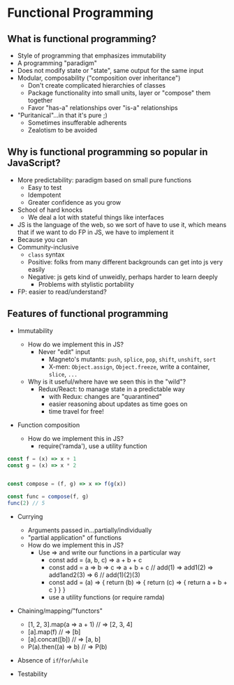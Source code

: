 # Functional Programming

## What is functional programming?

* Style of programming that emphasizes immutability
* A programming "paradigm"
* Does not modify state or "state", same output for the same input
* Modular, composability ("composition over inheritance")
  * Don't create complicated hierarchies of classes
  * Package functionality into small units, layer or "compose" them together
  * Favor "has-a" relationships over "is-a" relationships
* "Puritanical"...in that it's pure ;)
  * Sometimes insufferable adherents
  * Zealotism to be avoided

## Why is functional programming so popular in JavaScript?

* More predictability: paradigm based on small pure functions
  * Easy to test
  * Idempotent
  * Greater confidence as you grow
* School of hard knocks
  * We deal a lot with stateful things like interfaces
* JS is the language of the web, so we sort of have to use it, which means that if we want to do FP in JS, we have to implement it
* Because you can
* Community-inclusive
  * `class` syntax
  * Positive: folks from many different backgrounds can get into js very easily
  * Negative: js gets kind of unweidly, perhaps harder to learn deeply
    * Problems with stylistic portability
* FP: easier to read/understand?

## Features of functional programming

* Immutability

  * How do we implement this in JS?
    * Never "edit" input
      * Magneto's mutants: `push`, `splice`, `pop`, `shift`, `unshift`, `sort`
      * X-men: `Object.assign`, `Object.freeze`, write a container, `slice`, `...`
  * Why is it useful/where have we seen this in the "wild"?
    * Redux/React: to manage state in a predictable way
      * with Redux: changes are "quarantined"
      * easier reasoning about updates as time goes on
      * time travel for free!

* Function composition

  * How do we implement this in JS?
    * require('ramda'), use a utility function

```javascript
const f = (x) => x + 1
const g = (x) => x * 2


const compose = (f, g) => x => f(g(x))

const func = compose(f, g)
func(2) // 5
```

* Currying

  * Arguments passed in...partially/individually
  * "partial application" of functions
  * How do we implement this in JS?
    * Use => and write our functions in a particular way
      * const add = (a, b, c) => a + b + c
      * const add = a => b => c => a + b + c // add(1) => add1(2) => add1and2(3) => 6
                                             // add(1)(2)(3)
      * const add = (a) => {
        return (b) => {
          return (c) => {
            return a + b + c
          }
        }
      }
      * use a utility functions (or require ramda)

* Chaining/mapping/"functors"
  * [1, 2, 3].map(a => a + 1) // => [2, 3, 4]
  * [a].map(f) // => [b]
  * [a].concat([b]) // => [a, b]
  * P(a).then((a) => b) // => P(b)
* Absence of `if`/`for`/`while`
* Testability
